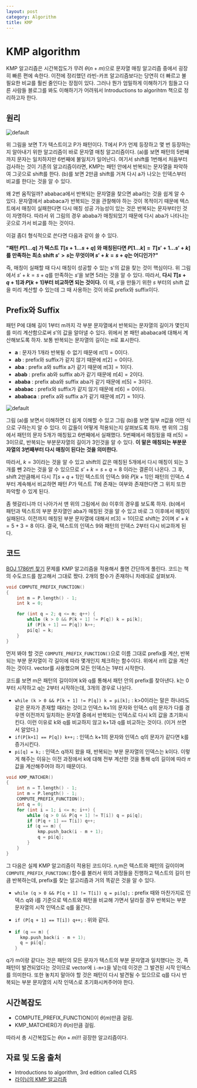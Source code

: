 ```yaml
---
layout: post
category: Algorithm
title: KMP
---
```


# KMP algorithm

KMP 알고리즘은 시간복잡도가 무려 $\theta(n+m)$으로 문자열 매칭 알고리즘 중에서 굉장히 빠른 편에 속한다. 이전에 정리했던 라빈-카프 알고리즘보다는 당연히 더 빠르고 불필요한 비교를 훨씬 줄인다는 장점이 있다. 그러나 뭔가 엄밀하게 이해하기가 힘들고 다른 사람들 블로그를 봐도 이해하기가 어려워서 Introductions to algorihtm 책으로 정리하고자 한다.

## 원리

![default](https://user-images.githubusercontent.com/35518072/40884406-f2b2cf14-674d-11e8-8a69-9bf553ce97f6.JPG)

위 그림을 보면 T가 텍스트이고 P가 패턴이다. T에서 P가 언제 등장하고 몇 번 등장하는지 알아내기 위한 알고리즘이 바로 문자열 매칭 알고리즘이다. (a)를 보면 패턴의 5번째까지 문자는 일치하지만 6번째에 불일치가 일어난다. 여기서 shift를 1번해서 처음부터 검사하는 것이 기존의 알고리즘이라면, KMP는 패턴 안에서 반복되는 문자열을 파악하여 그곳으로 shift를 한다. (b)를 보면 2만큼 shift를 거쳐 다시 a가 나오는 인덱스부터 비교를 한다는 것을 알 수 있다. 

왜 2번 움직일까? ababaca에서 반복되는 문자열을 찾으면 aba라는 것을 쉽게 알 수 있다. 문자열에서 ababaca가 반복되는 것을 관찰해야 하는 것이 목적이기 때문에 텍스트에서 매칭이 실패한다면 다시 매칭 성공 가능성이 있는 것은 반복되는 문자부터인 것이 자명하다. 따라서 위 그림의 경우 ababa가 매칭되었기 때문에 다시 aba가 나타나는 곳으로 가서 비교를 하는 것이다.

이걸 좀더 형식적으로 쓴다면 다음과 같이 쓸 수 있다.

**"패턴 $P[1...q]$ 가 텍스트 $T[s+1...s+q]$ 와 매칭된다면 $P[1...k]=T[s'+1...s'+k]$를 만족하는 최소 shift $s'>s$는 무엇이며 $s'+k=s+q$는 어디인가?"**

즉, 매칭이 실패할 때 다시 매칭이 성공할 수 있는 s'의 값을 찾는 것이 핵심이다. 위 그림에서 $s'+k=s+q$를 만족하는 $s'$을 보면 5라는 것을 알 수 있다. 따라서, **다시 $T[s+q+1]$과 $P[k+1]$부터 비교하면 되는 것이다.** 이 때, $s'$을 만들기 위한 $s$ 부터의 shift 값을 미리 계산할 수 있는데 그 때 사용하는 것이 바로 prefix와 suffix이다.



## Prefix와 Suffix

패턴 P에 대해 길이 1부터 m까지 각 부분 문자열에서 반복되는 문자열의 길이가 몇인지를 미리 계산함으로써 $s'$의 값을 알아낼 수 있다. 위에서 본 패턴 ababaca에 대해서 계산해보도록 하자. 보통 반복되는 문자열의 길이는 $\pi$로 표시한다.

* **a** : 문자가 1개라 반복될 수 없기 때문에 $\pi[1]=0$이다.
* **ab** : prefix와 suffix가 같지 않기 때문에 $\pi[2]=0$이다.
* **aba** : prefix a와 suffix a가 같기 때문에 $\pi[3]=1$이다.
* **abab** : prefix ab와 suffix ab가 같기 때문에 $\pi[4]=2$이다.
* **ababa** : prefix aba와 suffix aba가 같기 때문에 $\pi[5]=3$이다.
* **ababac** : prefix와 suffix가 같지 않기 때문에 $\pi[6]=0$이다.
* **ababaca** : prefix a와 suffix a가 같기 때문에 $\pi[7]=1$이다.

![default](https://user-images.githubusercontent.com/35518072/40884614-f8938d2a-6751-11e8-9c9c-c4d08fbdea0a.JPG)

그림 (a)를 보면서 이해하면 더 쉽게 이해할 수 있고 그림 (b)를 보면 일부 $\pi$값을 어떤 식으로 구하는지 알 수 있다. 이 값들이 어떻게 적용되는지 살펴보도록 하자. 맨 위의 그림에서 패턴의 문자 5개가 매칭됬고 6번째에서 실패했다. 5번째에서 매칭됬을 때 $\pi[5]=3$이므로, 반복되는 부분문자열의 길이가 3인것을 알 수 있다. **이 말은 매칭되는 부분문자열의 3번째부터 다시 매칭이 된다는 것을 의미한다.**

따라서, $k=3$이라는 것을 알 수 있고 shift의 값은 매칭된 5개에서 다시 매칭이 되는 3개를 뺀 2라는 것을 알 수 있으므로 $s'+k=s+q=8$ 이라는 결론이 나온다. 그 후, shift 2만큼해서 다시 $T[s+q+1]$인 텍스트의 인덱스 9와 $P[k+1]$인 패턴의 인덱스 4부터 계속해서 비교하면 패턴 $P$가 텍스트 $T$에 존재는 여부와 존재한다면 그 위치 또한 파악할 수 있게 된다.

좀 헷갈리니까 더 나아가서 맨 위의 그림에서 (b) 이후의 경우를 보도록 하자. (b)에서 패턴과 텍스트의 부분 문자열인 aba가 매칭된 것을 알 수 있고 바로 그 이후에서 매칭이 실패된다.  이전까지 매칭된 부분 문자열에 대해서 $\pi[3]=1$이므로 shift는 2이며 $s'+k=5+3=8$ 이다. 결국, 텍스트의 인덱스 9와 패턴의 인덱스 2부터 다시 비교하게 된다. 



## 코드

[BOJ 1786번 찾기](https://www.acmicpc.net/problem/1786) 문제를 KMP 알고리즘을 적용해서 풀면 간단하게 풀린다. 코드는 책의 수도코드를 참고해서 그대로 짰다. 2개의 함수가 존재하니 차례대로 살펴보자.

```c++
void COMPUTE_PREFIX_FUNCTION()
{
	int m = P.length() - 1;
	int k = 0;

	for (int q = 2; q <= m; q++) {
		while (k > 0 && P[k + 1] != P[q]) k = pi[k];
		if (P[k + 1] == P[q]) k++;
		pi[q] = k;
	}
}
```

먼저 봐야 할 것은 `COMPUTE_PREFIX_FUNCTION()`으로 이름 그대로 prefix를 계산, 반복되는 부분 문자열이 각 길이에 따라 몇개인지 체크하는 함수이다. 위에서 $\pi$의 값을 계산하는 것이다. vector를 사용했으며 모든 인덱스는 1부터 시작한다. 

코드를 보면 m은 패턴의 길이이며 k와 q를 통해서 패턴 안의 prefix를 찾아낸다. k는 0부터 시작하고 q는 2부터 시작하는데, 3개의 경우로 나뉜다.

* `while (k > 0 && P[k + 1] != P[q]) k = pi[k];` : k>0이라는 말은 하나라도 같은 문자가 존재할 때라는 것이고 인덱스 k+1의 문자와 인덱스 q의 문자가 다를 경우엔 이전까지 일치하는 문자열 중에서 반복되는 인덱스로 다시 k의 값을 초기화시킨다. 이런 이유로 k와 q를 비교하지 않고 k+1과 q를 비교하는 것이다. (이거 쓰면서 알았다.)
* `if(P[k+1] == P[q]) k++;` : 인덱스 k+1의 문자와 인덱스 q의 문자가 같다면 k를 증가시킨다.
* `pi[q] = k;` : 인덱스 q까지 왔을 때, 반복되는 부분 문자열의 인덱스는 k이다. 이렇게 해주는 이유는 이전 과정에서 k에 대해 전부 계산한 것을 통해 q의 길이에 따라 $\pi$ 값을 계산해주어야 하기 때문이다.

```c++
void KMP_MATCHER()
{
	int n = T.length() - 1;
	int m = P.length() - 1;
	COMPUTE_PREFIX_FUNCTION();
	int q = 0;
	for (int i = 1; i <= n; i++) {
		while (q > 0 && P[q + 1] != T[i]) q = pi[q];
		if (P[q + 1] == T[i]) q++;
		if (q == m) {
			kmp.push_back(i - m + 1);
			q = pi[q];
		}
	}
}
```

그 다음은 실제 KMP 알고리즘이 적용된 코드이다. n,m은 텍스트와 패턴의 길이이며 `COMPUTE_PREFIX_FUNCTION()`함수를 불러서 위의 과정들을 진행하고 텍스트의 길이 만큼 반복하는데, prefix를 찾는 알고리즘과 거의 똑같은 것을 알 수 있다. 

* `while (q > 0 && P[q + 1] != T[i]) q = pi[q];` : prefix 때와 마찬가지로 인덱스 q와 i를 기준으로 텍스트와 패턴을 비교해 가면서 달라질 경우 반복되는 부분 문자열의 시작 인덱스로 q를 옮긴다.

* `if (P[q + 1] == T[i]) q++;` : 위와 같다.

* ```c++
  if (q == m) {
  	kmp.push_back(i - m + 1);
  	q = pi[q];
  }
  ```

q가 m이랑 같다는 것은 패턴의 모든 문자가 텍스트의 부분 문자열과 일치했다는 것, 즉 패턴이 발견되었다는 것이므로 vector에 `i-m+1`을 넣는데 이것은 그 발견된 시작 인덱스를 의미한다. 또한 놓치지 말아야 할 것은 패턴이 다시 발견될 수 있으므로 q를 다시 반복되는 부분 문자열의 시작 인덱스로 초기화시켜주어야 한다.



## 시간복잡도

* COMPUTE_PREFIX_FUNCTION()이 $\theta(m)$만큼 걸림.
* KMP_MATCHER()가 $\theta(n)$만큼 걸림.

따라서 총 시간복잡도는 $\theta(n+m)$!! 굉장한 알고리즘이다.



## 자료 및 도움 출처

* Introductions to algorithm, 3rd edition called CLRS
* [라이님의 KMP 알고리즘](https://blog.naver.com/PostView.nhn?blogId=kks227&logNo=220917078260&proxyReferer=https%3A%2F%2Fwww.google.co.kr%2F)